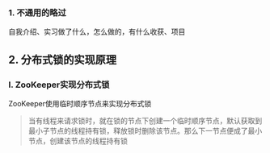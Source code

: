 
### 1. 不通用的略过
自我介绍、实习做了什么，怎么做的，有什么收获、项目

## 2. 分布式锁的实现原理

### I. ZooKeeper实现分布式锁
ZooKeeper使用临时顺序节点来实现分布式锁<br>
> 当有线程来请求锁时，就在锁的节点下创建一个临时顺序节点，默认获取到最小子节点的线程持有锁，释放锁时删除该节点。那么下一节点便成了最小节点，创建该节点的线程持有锁

